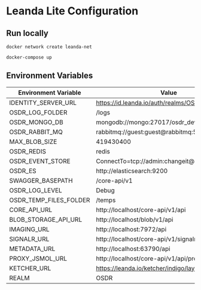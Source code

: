 # Leanda Lite Configuration

## Run locally

```terminal
docker network create leanda-net
```

```terminal
docker-compose up
```

## Environment Variables

Environment Variable            | Value
------------------------------- | -------------
IDENTITY_SERVER_URL             | https://id.leanda.io/auth/realms/OSDR
OSDR_LOG_FOLDER                 | /logs
OSDR_MONGO_DB                   | mongodb://mongo:27017/osdr_dev
OSDR_RABBIT_MQ                  | rabbitmq://guest:guest@rabbitmq:5672/osdr_dev
MAX_BLOB_SIZE                   | 419430400
OSDR_REDIS                      | redis
OSDR_EVENT_STORE                | ConnectTo=tcp://admin:changeit@eventstore:1113
OSDR_ES                         | http://elasticsearch:9200
SWAGGER_BASEPATH                | /core-api/v1
OSDR_LOG_LEVEL                  | Debug
OSDR_TEMP_FILES_FOLDER          | /temps
CORE_API_URL                    | http://localhost/core-api/v1/api
BLOB_STORAGE_API_URL            | http://localhost/blob/v1/api
IMAGING_URL                     | http://localhost:7972/api
SIGNALR_URL                     | http://localhost/core-api/v1/signalr
METADATA_URL                    | http://localhost:63790/api
PROXY_JSMOL_URL                 | http://localhost/core-api/v1/api/proxy/jsmol
KETCHER_URL                     | https://leanda.io/ketcher/indigo/layout
REALM                           | OSDR
